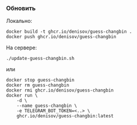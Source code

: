### Обновить
Локально:
```
docker build -t ghcr.io/denisov/guess-changbin .
docker push ghcr.io/denisov/guess-changbin
```

На сервере:
```
./update-guess-changbin.sh
```
или
```
docker stop guess-changbin
docker rm guess-changbin
docker rmi ghcr.io/denisov/guess-changbin
docker run \
    -d \
    --name guess-changbin \
    -e TELEGRAM_BOT_TOKEN=<..> \
    ghcr.io/denisov/guess-changbin:latest
```
